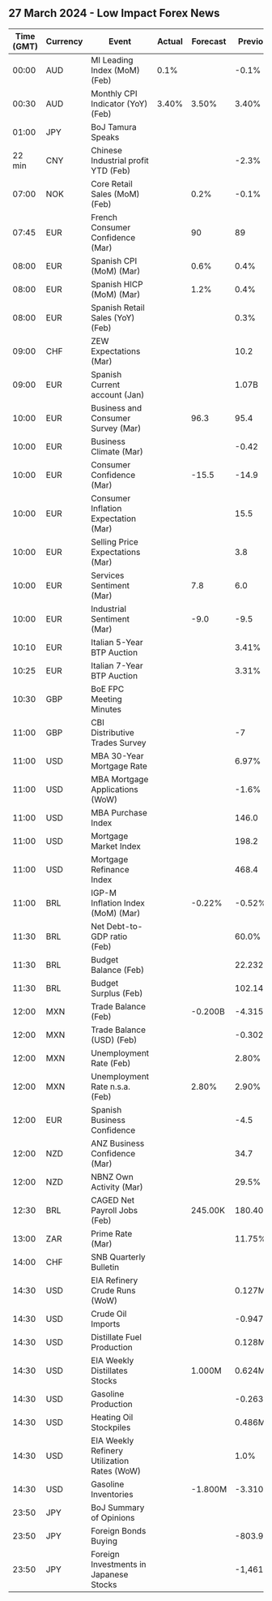 ## 27 March 2024 - Low Impact Forex News

| Time (GMT) | Currency | Event | Actual | Forecast | Previous |
|------|----------|-------|--------|----------|----------|
| 00:00 | AUD | MI Leading Index (MoM) (Feb) | 0.1% |  | -0.1% |
| 00:30 | AUD | Monthly CPI Indicator (YoY) (Feb) | 3.40% | 3.50% | 3.40% |
| 01:00 | JPY | BoJ Tamura Speaks |  |  |  |
| 22 min | CNY | Chinese Industrial profit YTD (Feb) |  |  | -2.3% |
| 07:00 | NOK | Core Retail Sales (MoM) (Feb) |  | 0.2% | -0.1% |
| 07:45 | EUR | French Consumer Confidence (Mar) |  | 90 | 89 |
| 08:00 | EUR | Spanish CPI (MoM) (Mar) |  | 0.6% | 0.4% |
| 08:00 | EUR | Spanish HICP (MoM) (Mar) |  | 1.2% | 0.4% |
| 08:00 | EUR | Spanish Retail Sales (YoY) (Feb) |  |  | 0.3% |
| 09:00 | CHF | ZEW Expectations (Mar) |  |  | 10.2 |
| 09:00 | EUR | Spanish Current account (Jan) |  |  | 1.07B |
| 10:00 | EUR | Business and Consumer Survey (Mar) |  | 96.3 | 95.4 |
| 10:00 | EUR | Business Climate (Mar) |  |  | -0.42 |
| 10:00 | EUR | Consumer Confidence (Mar) |  | -15.5 | -14.9 |
| 10:00 | EUR | Consumer Inflation Expectation (Mar) |  |  | 15.5 |
| 10:00 | EUR | Selling Price Expectations (Mar) |  |  | 3.8 |
| 10:00 | EUR | Services Sentiment (Mar) |  | 7.8 | 6.0 |
| 10:00 | EUR | Industrial Sentiment (Mar) |  | -9.0 | -9.5 |
| 10:10 | EUR | Italian 5-Year BTP Auction |  |  | 3.41% |
| 10:25 | EUR | Italian 7-Year BTP Auction |  |  | 3.31% |
| 10:30 | GBP | BoE FPC Meeting Minutes |  |  |  |
| 11:00 | GBP | CBI Distributive Trades Survey |  |  | -7 |
| 11:00 | USD | MBA 30-Year Mortgage Rate |  |  | 6.97% |
| 11:00 | USD | MBA Mortgage Applications (WoW) |  |  | -1.6% |
| 11:00 | USD | MBA Purchase Index |  |  | 146.0 |
| 11:00 | USD | Mortgage Market Index |  |  | 198.2 |
| 11:00 | USD | Mortgage Refinance Index |  |  | 468.4 |
| 11:00 | BRL | IGP-M Inflation Index (MoM) (Mar) |  | -0.22% | -0.52% |
| 11:30 | BRL | Net Debt-to-GDP ratio (Feb) |  |  | 60.0% |
| 11:30 | BRL | Budget Balance (Feb) |  |  | 22.232B |
| 11:30 | BRL | Budget Surplus (Feb) |  |  | 102.146B |
| 12:00 | MXN | Trade Balance (Feb) |  | -0.200B | -4.315B |
| 12:00 | MXN | Trade Balance (USD) (Feb) |  |  | -0.302B |
| 12:00 | MXN | Unemployment Rate (Feb) |  |  | 2.80% |
| 12:00 | MXN | Unemployment Rate n.s.a. (Feb) |  | 2.80% | 2.90% |
| 12:00 | EUR | Spanish Business Confidence |  |  | -4.5 |
| 12:00 | NZD | ANZ Business Confidence (Mar) |  |  | 34.7 |
| 12:00 | NZD | NBNZ Own Activity (Mar) |  |  | 29.5% |
| 12:30 | BRL | CAGED Net Payroll Jobs (Feb) |  | 245.00K | 180.40K |
| 13:00 | ZAR | Prime Rate (Mar) |  |  | 11.75% |
| 14:00 | CHF | SNB Quarterly Bulletin |  |  |  |
| 14:30 | USD | EIA Refinery Crude Runs (WoW) |  |  | 0.127M |
| 14:30 | USD | Crude Oil Imports |  |  | -0.947M |
| 14:30 | USD | Distillate Fuel Production |  |  | 0.128M |
| 14:30 | USD | EIA Weekly Distillates Stocks |  | 1.000M | 0.624M |
| 14:30 | USD | Gasoline Production |  |  | -0.263M |
| 14:30 | USD | Heating Oil Stockpiles |  |  | 0.486M |
| 14:30 | USD | EIA Weekly Refinery Utilization Rates (WoW) |  |  | 1.0% |
| 14:30 | USD | Gasoline Inventories |  | -1.800M | -3.310M |
| 23:50 | JPY | BoJ Summary of Opinions |  |  |  |
| 23:50 | JPY | Foreign Bonds Buying |  |  | -803.9B |
| 23:50 | JPY | Foreign Investments in Japanese Stocks |  |  | -1,461.6B |
